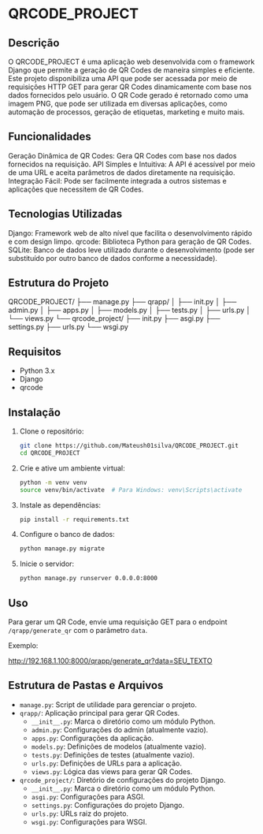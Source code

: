 # QRCODE_PROJECT

## Descrição

O QRCODE_PROJECT é uma aplicação web desenvolvida com o framework Django que permite a geração de QR Codes de maneira simples e eficiente. Este projeto disponibiliza uma API que pode ser acessada por meio de requisições HTTP GET para gerar QR Codes dinamicamente com base nos dados fornecidos pelo usuário. O QR Code gerado é retornado como uma imagem PNG, que pode ser utilizada em diversas aplicações, como automação de processos, geração de etiquetas, marketing e muito mais.

## Funcionalidades

Geração Dinâmica de QR Codes: Gera QR Codes com base nos dados fornecidos na requisição.
API Simples e Intuitiva: A API é acessível por meio de uma URL e aceita parâmetros de dados diretamente na requisição.
Integração Fácil: Pode ser facilmente integrada a outros sistemas e aplicações que necessitem de QR Codes.

## Tecnologias Utilizadas

Django: Framework web de alto nível que facilita o desenvolvimento rápido e com design limpo.
qrcode: Biblioteca Python para geração de QR Codes.
SQLite: Banco de dados leve utilizado durante o desenvolvimento (pode ser substituído por outro banco de dados conforme a necessidade).

## Estrutura do Projeto

QRCODE_PROJECT/
├── manage.py
├── qrapp/
│ ├── init.py
│ ├── admin.py
│ ├── apps.py
│ ├── models.py
│ ├── tests.py
│ ├── urls.py
│ └── views.py
└── qrcode_project/
├── init.py
├── asgi.py
├── settings.py
├── urls.py
└── wsgi.py


## Requisitos

- Python 3.x
- Django
- qrcode

## Instalação

1. Clone o repositório:
    ```sh
    git clone https://github.com/Mateush01silva/QRCODE_PROJECT.git
    cd QRCODE_PROJECT
    ```

2. Crie e ative um ambiente virtual:
    ```sh
    python -m venv venv
    source venv/bin/activate  # Para Windows: venv\Scripts\activate
    ```

3. Instale as dependências:
    ```sh
    pip install -r requirements.txt
    ```

4. Configure o banco de dados:
    ```sh
    python manage.py migrate
    ```

5. Inicie o servidor:
    ```sh
    python manage.py runserver 0.0.0.0:8000
    ```

## Uso

Para gerar um QR Code, envie uma requisição GET para o endpoint `/qrapp/generate_qr` com o parâmetro `data`.

Exemplo:

http://192.168.1.100:8000/qrapp/generate_qr?data=SEU_TEXTO


## Estrutura de Pastas e Arquivos

- `manage.py`: Script de utilidade para gerenciar o projeto.
- `qrapp/`: Aplicação principal para gerar QR Codes.
  - `__init__.py`: Marca o diretório como um módulo Python.
  - `admin.py`: Configurações do admin (atualmente vazio).
  - `apps.py`: Configurações da aplicação.
  - `models.py`: Definições de modelos (atualmente vazio).
  - `tests.py`: Definições de testes (atualmente vazio).
  - `urls.py`: Definições de URLs para a aplicação.
  - `views.py`: Lógica das views para gerar QR Codes.
- `qrcode_project/`: Diretório de configurações do projeto Django.
  - `__init__.py`: Marca o diretório como um módulo Python.
  - `asgi.py`: Configurações para ASGI.
  - `settings.py`: Configurações do projeto Django.
  - `urls.py`: URLs raiz do projeto.
  - `wsgi.py`: Configurações para WSGI.


